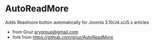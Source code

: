 # AutoReadMore

Adds Readmore button automatically for Joomla 3.10/J4.x/J5.x articles

* from Gruz <arygroup@gmail.com>
* fork from https://github.com/gruz/AutoReadMore
